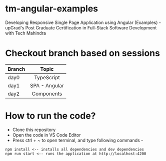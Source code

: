 # tm-angular-examples
Developing Responsive Single Page Application using Angular (Examples) - upGrad's Post Graduate Certification in Full-Stack Software Development with Tech Mahindra

# Checkout branch based on sessions

| Branch   |      Topic    |
|----------|:-------------:|
| day0     | TypeScript    |
| day1     | SPA - Angular |
| day2     | Components    |

# How to run the code?
 - Clone this repository
 - Open the code in VS Code Editor
 - Press ctrl + ~ to open terminal, and type following commands - 
```
npm install <-- installs all dependencies and dev dependencies
npm run start <-- runs the application at http://localhost:4200
```
